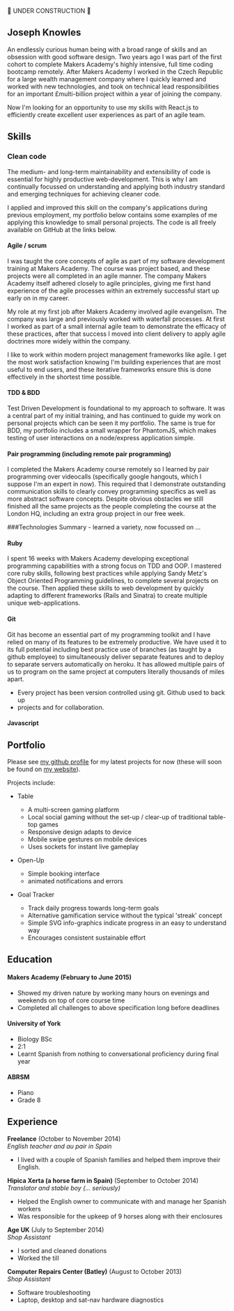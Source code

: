 :construction: UNDER CONSTRUCTION :construction:

## Joseph Knowles

An endlessly curious human being with a broad range of skills and an obsession
with good software design. Two years ago I was part of the first cohort to
complete Makers Academy's highly intensive, full time coding bootcamp remotely.
After Makers Academy I worked in the Czech Republic for a large wealth
management company where I quickly learned and worked with new technologies, and
took on technical lead responsibilities for an important £multi-billion project
within a year of joining the company.

Now I'm looking for an opportunity to use my skills with React.js to efficiently
create excellent user experiences as part of an agile team.

## Skills

### Clean code

The medium- and long-term maintainability and extensibility of code is essential
for highly productive web-development. This is why I am continually focussed on
understanding and applying both industry standard and emerging techniques for
achieving cleaner code.

I applied and improved this skill on the company's applications during previous employment,
my portfolio below contains some examples of me applying this knowledge to small
personal projects. The code is all freely available on GitHub at the links below.

#### Agile / scrum

I was taught the core concepts of agile as part of my
software development training at Makers Academy. The course was  project based,
and  these projects were all completed in an agile manner. The company
Makers Academy itself adhered closely to agile principles, giving me first
hand experience of the agile processes within an extremely successful start up
early on in my career.

My role at my first job after Makers Academy involved agile evangelism. The
company was large and previously worked with waterfall processes. At first I
worked as part of  a small internal agile team to demonstrate the efficacy of
these practices, after that success I moved into client delivery to apply
agile doctrines more widely within the company.

I like to work within modern project management frameworks like agile. I get the
most work satisfaction knowing I'm building experiences that are most useful to
end users, and these iterative frameworks ensure this is done effectively in the
shortest time possible.

#### TDD & BDD

Test Driven Development is foundational to my approach to software. It was a
central part of my initial training, and has continued to guide my work on
personal projects which can be seen it my portfolio. The same is true for BDD,
my portfolio includes a small wrapper for PhantomJS, which makes
testing of user interactions on a node/express application simple.

#### Pair programming (including remote pair programming)

I completed the Makers Academy course remotely so I learned by pair programming
over videocalls (specifically google hangouts, which I suppose I'm an expert in
now). This required that I demonstrate outstanding communication skills to
clearly convey programming specifics as well as more abstract software concepts.
Despite obvious obstacles we still finished all the same projects as the people
completing the course at the London HQ, including an extra group project in our
free week.

###Technologies Summary - learned a variety, now focussed on ...

#### Ruby

I spent 16 weeks with Makers Academy developing exceptional programming
capabilities with a strong focus on TDD and OOP. I mastered core ruby skills,
following best practices while applying Sandy Metz's Object Oriented Programming
guidelines, to complete several projects on the course. Then applied these
skills to web development by quickly adapting to different frameworks (Rails and
Sinatra) to create multiple unique web-applications.

#### Git

Git has become an essential part of my programming toolkit and I have relied on
many of its features to be extremely productive. We have used it to its full
potential including best practice use of branches (as taught by a github
employee) to simultaneously deliver separate features and to deploy to separate
servers automatically on heroku. It has allowed multiple pairs of us to program
on the same project at computers literally thousands of miles apart.

- Every project has been version controlled using git. Github used to back up
- projects and for collaboration.

#### Javascript


## Portfolio

Please see [my github profile](https://github.com/joejknowles) for my latest
projects for now (these will soon be found on [my website](http://joejknowl.es/)).

Projects include:

- Table

    - A multi-screen gaming platform
    - Local social gaming without the set-up / clear-up of traditional table-top games
    - Responsive design adapts to device
    - Mobile swipe gestures on mobile devices
    - Uses sockets for instant live gameplay

- Open-Up

    - Simple booking interface
    - animated notifications and errors

- Goal Tracker

    - Track daily progress towards long-term goals
    - Alternative gamification service without the typical 'streak' concept
    - Simple SVG info-graphics indicate progress in an easy to understand way
    - Encourages consistent sustainable effort

## Education

#### Makers Academy (February to June 2015)

- Showed my driven nature by working many hours on evenings and weekends on top of core course time
- Completed all challenges to above specification long before deadlines

#### University of York

- Biology BSc
- 2:1
- Learnt Spanish from nothing to conversational proficiency during final year

#### ABRSM

- Piano
- Grade 8

## Experience

**Freelance** (October to November 2014)    
*English teacher and au pair in Spain*
  - I lived with a couple of Spanish families and helped them improve their English.


**Hipica Xerta (a horse farm in Spain)** (September to October 2014)   
*Translator and stable boy (... seriously)*  
  - Helped the English owner to communicate with and manage her Spanish workers
  - Was responsible for the upkeep of 9 horses along with their enclosures


**Age UK** (July to September 2014)   
*Shop Assistant*  
  - I sorted and cleaned donations
  - Worked the till

**Computer Repairs Center (Batley)** (August to October 2013)   
*Shop Assistant*  
  - Software troubleshooting
  - Laptop, desktop and sat-nav hardware diagnostics
